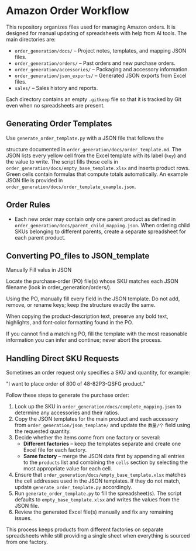 # Amazon Order Workflow

This repository organizes files used for managing Amazon orders. It is designed for manual updating of spreadsheets with help from AI tools. The main directories are:

- `order_generation/docs/` – Project notes, templates, and mapping JSON files.
- `order_generation/orders/` – Past orders and new purchase orders.
- `order_generation/accessories/` – Packaging and accessory information.
- `order_generation/json_exports/` – Generated JSON exports from Excel files.
- `sales/` – Sales history and reports.

Each directory contains an empty `.gitkeep` file so that it is tracked by Git even when no spreadsheets are present.


## Generating Order Templates

Use `generate_order_template.py` with a JSON file that follows the

structure documented in `order_generation/docs/order_template.md`. The JSON lists every
yellow cell from the Excel template with its label (`key`) and the value
to write. The script fills those cells in `order_generation/docs/empty_base_template.xlsx`
and inserts product rows. Green cells contain formulas that compute totals
automatically.
An example JSON file is provided in `order_generation/docs/order_template_example.json`.


## Order Rules

- Each new order may contain only one parent product as defined in
`order_generation/docs/parent_child_mapping.json`. When ordering child SKUs belonging to
  different parents, create a separate spreadsheet for each parent product.


## Converting PO_files to JSON_template

Manually Fill valus in JSON

Locate the purchase‑order (PO) file(s) whose SKU matches each JSON filename (look in order_generation/orders/).

Using the PO, manually fill every field in the JSON template. Do not add, remove, or rename keys; keep the structure exactly the same.

When copying the product‑description text, preserve any bold text, highlights, and font‑color formatting found in the PO.

If you cannot find a matching PO, fill the template with the most reasonable information you can infer and continue; never abort the process.

## Handling Direct SKU Requests

Sometimes an order request only specifies a SKU and quantity, for example:

"I want to place order of 800 of 48-82P3-QSFG product."

Follow these steps to generate the purchase order:

1. Look up the SKU in `order_generation/docs/complete_mapping.json` to
   determine any accessories and their ratios.
2. Copy the JSON templates for the main product and each accessory from
   `order_generation/json_template/` and update the `数量/个` field using the
   requested quantity.
3. Decide whether the items come from one factory or several:
   - **Different factories** – keep the templates separate and create one
     Excel file for each factory.
   - **Same factory** – merge the JSON data first by appending all entries to
     the `products` list and combining the `cells` section by selecting the
     most appropriate value for each cell.
4. Ensure that `order_generation/docs/empty_base_template.xlsx` matches the
   cell addresses used in the JSON templates. If they do not match,
   update `generate_order_template.py` accordingly.
5. Run `generate_order_template.py` to fill the spreadsheet(s). The script
   defaults to `empty_base_template.xlsx` and writes the values from the JSON
   file.
6. Review the generated Excel file(s) manually and fix any remaining issues.

This process keeps products from different factories on separate spreadsheets
while still providing a single sheet when everything is sourced from one
factory.
